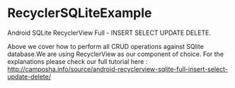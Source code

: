 # RecyclerSQLiteExample
Android SQLite RecyclerView  Full - INSERT SELECT UPDATE DELETE.

Above we cover how to perform all CRUD operations against SQlite database.We are using RecyclerView as our component of choice.
For the explanations please check our full tutorial here : http://camposha.info/source/android-recyclerview-sqlite-full-insert-select-update-delete/
